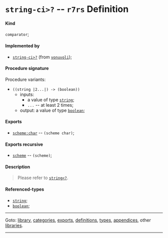 

<a id='definition__r7rs__string-ci_3e_3f'></a>

# `string-ci>?` -- `r7rs` Definition


<a id='definition__r7rs__string-ci_3e_3f__kind'></a>

#### Kind

`comparator`;


<a id='definition__r7rs__string-ci_3e_3f__implemented-by'></a>

#### Implemented by

 * [`string-ci>?`](../../vonuvoli/definitions/string-ci_3e_3f.md#definition__vonuvoli__string-ci_3e_3f) (from [`vonuvoli`](../../vonuvoli/_index.md#library__vonuvoli));


<a id='definition__r7rs__string-ci_3e_3f__procedure-signature'></a>

#### Procedure signature

Procedure variants:
 * `((string |2...|) -> (boolean))`
   * inputs:
     * a value of type [`string`](../../r7rs/types/string.md#type__r7rs__string);
     * `...` -- at least 2 times;
   * output: a value of type [`boolean`](../../r7rs/types/boolean.md#type__r7rs__boolean);


<a id='definition__r7rs__string-ci_3e_3f__exports'></a>

#### Exports

 * [`scheme:char`](../../r7rs/exports/scheme_3a_char.md#export__r7rs__scheme_3a_char) -- `(scheme char)`;


<a id='definition__r7rs__string-ci_3e_3f__exports-recursive'></a>

#### Exports recursive

 * [`scheme`](../../r7rs/exports/scheme.md#export__r7rs__scheme) -- `(scheme)`;


<a id='definition__r7rs__string-ci_3e_3f__description'></a>

#### Description

> Please refer to [`string<?`](../../r7rs/definitions/string_3c_3f.md#definition__r7rs__string_3c_3f).


<a id='definition__r7rs__string-ci_3e_3f__referenced-types'></a>

#### Referenced-types

 * [`string`](../../r7rs/types/string.md#type__r7rs__string);
 * [`boolean`](../../r7rs/types/boolean.md#type__r7rs__boolean);

----

Goto: [library](../../r7rs/_index.md#library__r7rs), [categories](../../r7rs/categories/_index.md#toc__r7rs__categories), [exports](../../r7rs/exports/_index.md#toc__r7rs__exports), [definitions](../../r7rs/definitions/_index.md#toc__r7rs__definitions), [types](../../r7rs/types/_index.md#toc__r7rs__types), [appendices](../../r7rs/appendices/_index.md#toc__r7rs__appendices), other [libraries](../../_libraries.md#toc__libraries).

----

